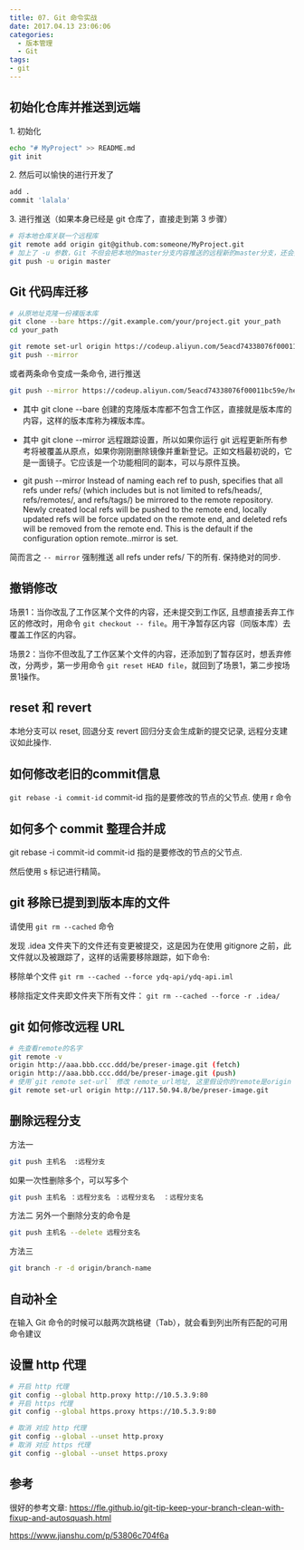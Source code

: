 ```yaml
---
title: 07. Git 命令实战
date: 2017.04.13 23:06:06
categories:
  - 版本管理
  - Git
tags:
- git
---
```


## 初始化仓库并推送到远端

1\. 初始化

```bash
echo "# MyProject" >> README.md
git init
```

2\. 然后可以愉快的进行开发了

```bash
add .
commit 'lalala'
```

3\. 进行推送（如果本身已经是 git 仓库了，直接走到第 3 步骤）

```sh
# 将本地仓库关联一个远程库
git remote add origin git@github.com:someone/MyProject.git
# 加上了 -u 参数，Git 不但会把本地的master分支内容推送的远程新的master分支，还会把本地的 master 分支和远程的 master 分支关联起来，在以后的推送或者拉取时就可以简化命令
git push -u origin master
```

## Git 代码库迁移

```sh
# 从原地址克隆一份裸版本库
git clone --bare https://git.example.com/your/project.git your_path
cd your_path
```

```sh
git remote set-url origin https://codeup.aliyun.com/5eacd74338076f00011bc59e/hexo-src.git
git push --mirror
```

或者两条命令变成一条命令, 进行推送

```sh
git push --mirror https://codeup.aliyun.com/5eacd74338076f00011bc59e/hexo-src.git
```

* 其中 git clone --bare 创建的克隆版本库都不包含工作区，直接就是版本库的内容，这样的版本库称为裸版本库。
* 其中 git clone --mirror 远程跟踪设置，所以如果你运行 git 远程更新所有参考将被覆盖从原点，如果你刚刚删除镜像并重新登记。正如文档最初说的，它是一面镜子。它应该是一个功能相同的副本，可以与原件互换。

* git push --mirror
Instead of naming each ref to push, specifies that all refs under
           refs/ (which includes but is not limited to refs/heads/,
           refs/remotes/, and refs/tags/) be mirrored to the remote
           repository. Newly created local refs will be pushed to the remote
           end, locally updated refs will be force updated on the remote end,
           and deleted refs will be removed from the remote end. This is the
           default if the configuration option remote.<remote>.mirror is set.

简而言之 `-- mirror` 强制推送 all refs under refs/  下的所有. 保持绝对的同步.

## 撤销修改

场景1：当你改乱了工作区某个文件的内容，还未提交到工作区, 且想直接丢弃工作区的修改时，用命令 `git checkout -- file`。用干净暂存区内容（同版本库）去覆盖工作区的内容。

场景2：当你不但改乱了工作区某个文件的内容，还添加到了暂存区时，想丢弃修改，分两步，第一步用命令 `git reset HEAD file`，就回到了场景1，第二步按场景1操作。

## reset 和 revert

本地分支可以 reset, 回退分支
revert 回归分支会生成新的提交记录, 远程分支建议如此操作.

## 如何修改老旧的commit信息

`git rebase -i commit-id`
commit-id 指的是要修改的节点的父节点.
使用 r 命令

## 如何多个 commit 整理合并成

git rebase -i commit-id
commit-id 指的是要修改的节点的父节点.

然后使用 s 标记进行精简。

## git 移除已提到到版本库的文件

请使用 `git rm --cached` 命令

发现 .idea 文件夹下的文件还有变更被提交，这是因为在使用 gitignore 之前，此文件就以及被跟踪了，这样的话需要移除跟踪，如下命令:

移除单个文件
`git rm --cached --force ydq-api/ydq-api.iml`

移除指定文件夹即文件夹下所有文件：
`git rm --cached --force -r .idea/`

## git 如何修改远程 URL

```sh
# 先查看remote的名字
git remote -v
origin http://aaa.bbb.ccc.ddd/be/preser-image.git (fetch)
origin http://aaa.bbb.ccc.ddd/be/preser-image.git (push)
# 使用`git remote set-url` 修改 remote_url地址, 这里假设你的remote是origin
git remote set-url origin http://117.50.94.8/be/preser-image.git
```

## 删除远程分支

方法一

```sh
git push 主机名  :远程分支
```

如果一次性删除多个，可以写多个

```sh
git push 主机名 ：远程分支名 ：远程分支名  ：远程分支名
```

方法二
另外一个删除分支的命令是

```sh
git push 主机名 --delete 远程分支名
```

方法三

```sh
git branch -r -d origin/branch-name
```

## 自动补全

在输入 Git 命令的时候可以敲两次跳格键（Tab），就会看到列出所有匹配的可用命令建议

## 设置 http 代理

```bash
# 开启 http 代理
git config --global http.proxy http://10.5.3.9:80
# 开启 https 代理
git config --global https.proxy https://10.5.3.9:80

# 取消 对应 http 代理
git config --global --unset http.proxy
# 取消 对应 https 代理
git config --global --unset https.proxy
```

## 参考

很好的参考文章:
<https://fle.github.io/git-tip-keep-your-branch-clean-with-fixup-and-autosquash.html>

<https://www.jianshu.com/p/53806c704f6a>
